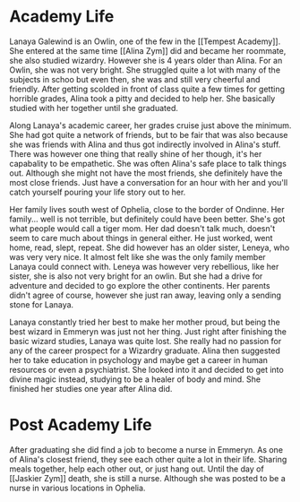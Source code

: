 # Academy Life
Lanaya Galewind is an Owlin, one of the few in the [[Tempest Academy]]. She entered at the same time [[Alina Zym]] did and became her roommate, she also studied wizardry. However she is 4 years older than Alina. For an Owlin, she was not very bright. She struggled quite a lot with many of the subjects in schoo but even then, she was and still very cheerful and friendly. After getting scolded in front of class quite a few times for getting horrible grades, Alina took a pitty and decided to help her. She basically studied with her together until she graduated.

Along Lanaya's academic career, her grades cruise just above the minimum. She had got quite a network of friends, but to be fair that was also because she was friends with Alina and thus got indirectly involved in Alina's stuff. There was however one thing that really shine of her though, it's her capabality to be empathetic. She was often Alina's safe place to talk things out. Although she might not have the most friends, she definitely have the most close friends. Just have a conversation for an hour with her and you'll catch yourself pouring your life story out to her.

Her family lives south west of Ophelia, close to the border of Ondinne. Her family... well is not terrible, but definitely could have been better. She's got what people would call a tiger mom. Her dad doesn't talk much, doesn't seem to care much about things in general either. He just worked, went home, read, slept, repeat. She did however has an older sister, Leneya, who was very very nice. It almost felt like she was the only family member Lanaya could connect with. Leneya was however very rebellious, like her sister, she is also not very bright for an owlin. But she had a drive for adventure and decided to go explore the other continents. Her parents didn't agree of course, however she just ran away, leaving only a sending stone for Lanaya.

Lanaya constantly tried her best to make her mother proud, but being the best wizard in Emmeryn was just not her thing. Just right after finishing the basic wizard studies, Lanaya was quite lost. She really had no passion for any of the career prospect for a Wizardry graduate. Alina then suggested her to take education in psychology and maybe get a career in human resources or even a psychiatrist. She looked into it and decided to get into divine magic instead, studying to be a healer of body and mind. She finished her studies one year after Alina did.

# Post Academy Life

After graduating she did find a job to become a nurse in Emmeryn. As one of Alina's closest friend, they see each other quite a lot in their life. Sharing meals together, help each other out, or just hang out. Until the day of [[Jaskier Zym]] death, she is still a nurse. Although she was posted to be a nurse in various locations in Ophelia.